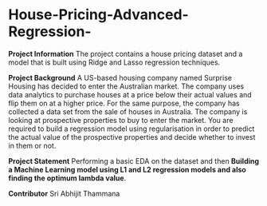 # House-Pricing-Advanced-Regression-
**Project Information** The project contains a house pricing dataset and a model that is built using Ridge and Lasso regression techniques.

**Project Background** A US-based housing company named Surprise Housing has decided to enter the Australian market. The company uses data analytics to purchase houses at a price below their actual values and flip them on at a higher price. For the same purpose, the company has collected a data set from the sale of houses in Australia. 
The company is looking at prospective properties to buy to enter the market. You are required to build a regression model using regularisation in order to predict the actual value of the prospective properties and decide whether to invest in them or not.

**Project Statement** Performing a basic EDA on the dataset and then **Building a Machine Learning model using L1 and L2 regression models and also finding the optimum lambda value**.

**Contributor** Sri Abhijit Thammana
